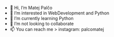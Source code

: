 - 👋 Hi, I’m Matej Palčo
- 👀 I’m interested in WebDevelopment and Python
- 🌱 I’m currently learning Python
- 💞️ I’m not looking to collaborate
- 📫 You can reach me > instagram: palcomatej

<!---
MatejCreator/MatejCreator is a ✨ special ✨ repository because its `README.md` (this file) appears on your GitHub profile.
You can click the Preview link to take a look at your changes.
--->
